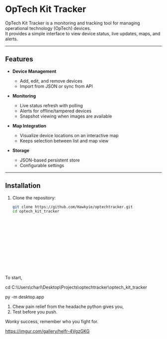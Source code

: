 # OpTech Kit Tracker

OpTech Kit Tracker is a monitoring and tracking tool for managing operational technology (OpTech) devices.  
It provides a simple interface to view device status, live updates, maps, and alerts.

---

## Features

- **Device Management**  
  - Add, edit, and remove devices  
  - Import from JSON or sync from API  

- **Monitoring**  
  - Live status refresh with polling  
  - Alerts for offline/tampered devices  
  - Snapshot viewing when images are available  

- **Map Integration**  
  - Visualize device locations on an interactive map  
  - Keeps selection between list and map view  

- **Storage**  
  - JSON-based persistent store  
  - Configurable settings  

---

## Installation

1. Clone the repository:
   ```bash
   git clone https://github.com/Hawkyie/optechtracker.git
   cd optech_kit_tracker















To start,

cd C:\Users\charl\Desktop\Projects\optechtracker\optech_kit_tracker

py -m desktop.app

1. Chew pain relief from the headache python gives you,
2. Test before you push.

Wonky success, remember who you fight for.

https://imgur.com/gallery/helfr-4VgzGKG



